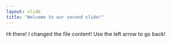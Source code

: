 ```yaml
---
layout: slide
title: "Welcome to our second slide!"
---
```

Hi there! I changed the file content!
Use the left arrow to go back!
